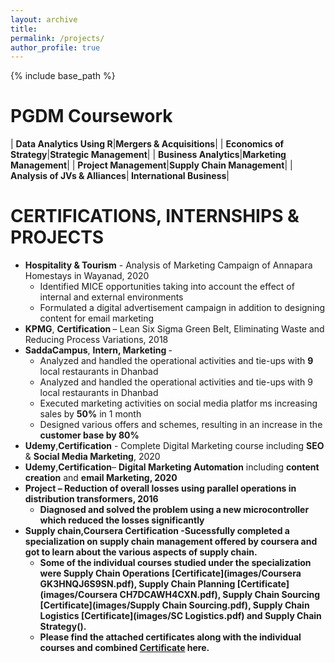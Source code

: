 ```yaml
---
layout: archive
title: 
permalink: /projects/
author_profile: true
---
```


{% include base_path %}

PGDM Coursework
======

| <b>Data Analytics Using R</b>|<b>Mergers & Acquisitions</b>|
| <b>Economics of Strategy</b>|<b>Strategic Management</b>|
| <b>Business Analytics</b>|<b>Marketing Management</b>|
| <b>Project Management</b>|<b>Supply Chain Management</b>|
| <b>Analysis of JVs & Alliances</b>|<b> International Business</b>|

CERTIFICATIONS, INTERNSHIPS & PROJECTS
======
* <b>Hospitality & Tourism</b> - Analysis of Marketing Campaign of Annapara Homestays in Wayanad, 2020
  * Identified MICE opportunities taking into account the effect of internal and external environments
  * Formulated a digital advertisement campaign in addition to designing content for email marketing
* <b>KPMG</b>, <b> Certification </b> – Lean Six Sigma Green Belt, Eliminating Waste and Reducing Process Variations, 2018
* <b>SaddaCampus</b>, <b> Intern, Marketing </b> -
  * Analyzed and handled the operational activities and tie-ups with <b>9</b> local restaurants in Dhanbad
  * Analyzed and handled the operational activities and tie-ups with 9 local restaurants in Dhanbad
  * Executed marketing activities on social media platfor ms increasing sales by <b>50%</b> in 1 month
  * Designed various offers and schemes, resulting in an increase in the <b>customer base by 80%</b>
* <b>Udemy</b>,<b>Certification</b> - Complete Digital Marketing course including <b>SEO</b> & <b>Social Media Marketing</b>, 2020
* <b>Udemy</b>,<b>Certification</b>– <b>Digital Marketing Automation</b> including <b>content creation</b> and <b>email Marketing<b/>, 2020
* <b>Project – Reduction of overall losses using parallel operations in distribution transformers</b>, 2016
  * Diagnosed and solved the problem using a new microcontroller which reduced the losses significantly
* <b>Supply chain</b>,<b>Coursera Certification</b> -Sucessfully completed a specialization on supply chain management offered by coursera and got to learn about the various aspects of supply chain.
  * Some of the individual courses studied under the specialization were <b>Supply Chain Operations [Certificate](images/Coursera GK3HNQJ6S9SN.pdf), Supply Chain Planning [Certificate](images/Coursera CH7DCAWH4CXN.pdf), Supply Chain Sourcing [Certificate](images/Supply Chain Sourcing.pdf), Supply Chain Logistics [Certificate](images/SC Logistics.pdf) and Supply Chain Strategy()</b>.
  * Please find the attached certificates along with the individual courses and combined [Certificate](images/SupplyChain.pdf) here.
